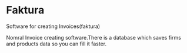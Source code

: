 # Faktura
Software for creating Invoices(faktura)

Nomral Invoice creating software.There is a database which saves firms and products data so you can fill it faster.

